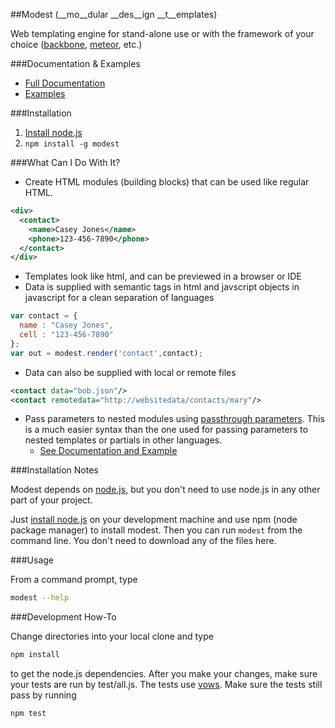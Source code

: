 ##Modest 
(__mo__dular __des__ign __t__emplates)

Web templating engine for stand-alone use or with the framework of your choice ([backbone](https://github.com/documentcloud/backbone), [meteor](https://github.com/meteor/meteor), etc.)

###Documentation & Examples
* [Full Documentation](https://github.com/sweedl/modest/wiki/Documentation)
* [Examples](https://github.com/sweedl/modest/wiki/Examples)

###Installation

1. [Install node.js](http://nodejs.org/#download)
2. ``npm install -g modest``

###What Can I Do With It?
* Create HTML modules (building blocks) that can be used like regular HTML.

```xml
<div>
  <contact>
    <name>Casey Jones</name>
    <phone>123-456-7890</phone>
  </contact>
</div>
```
* Templates look like html, and can be previewed in a browser or IDE
* Data is supplied with semantic tags in html and javscript objects in javascript for a clean separation of languages

```javascript
var contact = {
  name : "Casey Jones",
  cell : "123-456-7890"
};
var out = modest.render('contact',contact);
```
* Data can also be supplied with local or remote files

```xml
<contact data="bob.json"/>
<contact remotedata="http://websitedata/contacts/mary"/>
```
* Pass parameters to nested modules using [passthrough parameters](https://github.com/sweedl/modest/wiki/Documentation#wiki-passthrough-parameters).
This is a much easier syntax than the one used for passing parameters to nested templates or partials in other languages.
  * [See Documentation and Example](https://github.com/sweedl/modest/wiki/Documentation#wiki-passthrough-parameters)

###Installation Notes

Modest depends on [node.js](https://github.com/joyent/node), but you don't need to use node.js in any other part of your project. 

Just [install node.js](http://nodejs.org/#download) on your development machine and use npm (node package manager) to install modest.
Then you can run ``modest`` from the command line.
You don't need to download any of the files here.

###Usage

From a command prompt, type
```bash
modest --help
```

###Development How-To

Change directories into your local clone and type
```bash
npm install
```
to get the node.js dependencies.  After you make your changes, make sure your tests are run by test/all.js.  The tests use [vows](http://vowsjs.org).  Make sure the tests still pass by running
```bash
npm test
```

